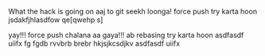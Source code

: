 What the hack is going on
aaj to git seekh loonga!
force push try karta hoon
jsdakfjhlasdfow qe[qwehp
s]

yay!!! force push chalana aa gaya!!!
ab rebasing try karta hoon
asdfasdf 
uiifx
fg fgdb
rvvbrb
brebr
hkjsjkcsdjkv
asdfasdf 
uiifx

